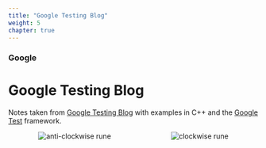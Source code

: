 ```yaml
---
title: "Google Testing Blog"
weight: 5
chapter: true
---
```


### Google

# Google Testing Blog

Notes taken from [Google Testing Blog](https://testing.googleblog.com/) with examples in C++ and
the [Google Test](https://github.com/google/googletest) framework.

<div style="display:flex;flex-direction:row;justify-content:space-around">
  <img src="/images/anti-clockwise.svg" alt="anti-clockwise rune">
  <img src="/images/clockwise.svg" alt="clockwise rune">
</div>